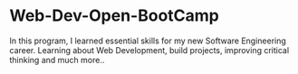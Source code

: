 # Web-Dev-Open-BootCamp
In this program, I learned essential skills for my new Software Engineering career. Learning about Web Development, build projects, improving critical thinking and much more..

